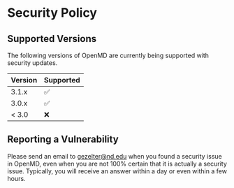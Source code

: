 # Security Policy

## Supported Versions

The following versions of OpenMD are currently being supported with security updates.

| Version | Supported          |
| ------- | ------------------ |
| 3.1.x   | :white_check_mark: |
| 3.0.x   | :white_check_mark: |
| < 3.0   | :x:                |

## Reporting a Vulnerability

Please send an email to gezelter@nd.edu when you found a security issue in OpenMD, even when you are not 100% certain that it is actually a security issue. Typically, you will receive an answer within a day or even within a few hours.

